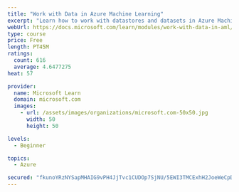 ```yaml
---
title: "Work with Data in Azure Machine Learning"
excerpt: "Learn how to work with datastores and datasets in Azure Machine Learning."
webUrl: https://docs.microsoft.com/learn/modules/work-with-data-in-aml/
type: course
price: Free
length: PT45M
ratings:
  count: 616
  average: 4.6477275
heat: 57

provider:
  name: Microsoft Learn
  domain: microsoft.com
  images:
    - url: /assets/images/organizations/microsoft.com-50x50.jpg
      width: 50
      height: 50

levels:
  - Beginner

topics:
  - Azure

secured: "fkunoYRzNYSapMHAIG9vPH4JjTvc1CUDOp7SjNU/5EWI3TMCExhH2JoeWeCpDezVFT1dnSxBlC5dJc0CLzXWwXtUJSuNO6zq0ccE4d29iByRTx6kydmxJQax0MHfw5HOF3VnWgqYLkZByFds+bea+TO8dpxDrbvxBFKtaWKIfvgUFwvfrSCkjUsrFXP5RODwyT+YWLiG9RFOMqam25G0P3udaWnql/i5YQySckPnz2TimgEw2MqxTVXIsVh4AteQnTqN0puoNOra+P3e24oGbeEWtfbyT1aCTmc8HuktPw7Ywf+ixX9RHaaQjpFFaZYA5kwKPgmlxv+TZ6CeTz98BohgnnnI5t+KF4eTMXOgc0tNqeu65cVTv4QSpkjNK2t712EXgrpxYgOT9ay4zUf0KAFYzbj3o4AZsg4jxtbRBYU=;C8Go6LKGmOgLnWR9OSkuMA=="
---
```


